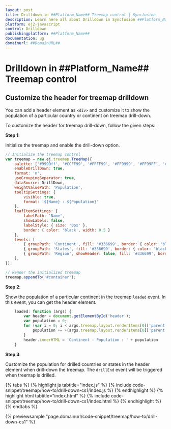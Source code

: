 ```yaml
---
layout: post
title: Drilldown in ##Platform_Name## Treemap control | Syncfusion
description: Learn here all about Drilldown in Syncfusion ##Platform_Name## Treemap control of Syncfusion Essential JS 2 and more.
platform: ej2-javascript
control: Drilldown 
publishingplatform: ##Platform_Name##
documentation: ug
domainurl: ##DomainURL##
---
```


# Drilldown in ##Platform_Name## Treemap control

## Customize the header for treemap drilldown

You can add a header element as `<div>` and customize it to show the population of a particular country or continent on treemap drill-down.

To customize the header for treemap drill-down, follow the given steps:

**Step 1**:

Initialize the treemap and enable the drill-down option.

```javascript
// Initialize the treemap control
var treemap = new ej.treemap.TreeMap({
    palette: ['#9999ff', '#CCFF99', '#FFFF99', '#FF9999', '#FF99FF', '#FFCC66'],
    enableDrillDown: true,
    format: 'n',
    useGroupingSeparator: true,
    dataSource: DrillDown,
    weightValuePath: 'Population',
    tooltipSettings: {
        visible: true,
        format: '${Name} : ${Population}'
    },
    leafItemSettings: {
        labelPath: 'Name',
        showLabels: false,
        labelStyle: { size: '0px' },
        border: { color: 'black', width: 0.5 }
    },
    levels: [
        { groupPath: 'Continent', fill: '#336699', border: { color: 'black', width: 0.5 } },
        { groupPath: 'States', fill: '#336699', border: { color: 'black', width: 0.5 } },
        { groupPath: 'Region', showHeader: false, fill: '#336699', border: { color: 'black', width: 0.5 } },
    ],
});

// Render the initialized treemap
treemap.appendTo('#container');
```

**Step 2**:

Show the population of a particular continent in the treemap `loaded` event. In this event, you can get the header element.

```javascript
    loaded: function (args) {
        var header = document.getElementById('header');
        var population = 0;
        for (var i = 0; i < args.treemap.layout.renderItems[0]['parent'].Continent.length; i++) {
            population += +(args.treemap.layout.renderItems[0]['parent'].Continent[i]['data'].Population);
        }
        header.innerHTML = 'Continent - Population : ' + population
    }
```

**Step 3**:

Customize the population for drilled countries or states in the header element when drill-down the treemap. The `drillEnd` event will be triggered when treemap is drilled.

{% tabs %}
{% highlight js tabtitle="index.js" %}
{% include code-snippet/treemap/how-to/drill-down-cs1/index.js %}
{% endhighlight %}
{% highlight html tabtitle="index.html" %}
{% include code-snippet/treemap/how-to/drill-down-cs1/index.html %}
{% endhighlight %}
{% endtabs %}
        
{% previewsample "page.domainurl/code-snippet/treemap/how-to/drill-down-cs1" %}